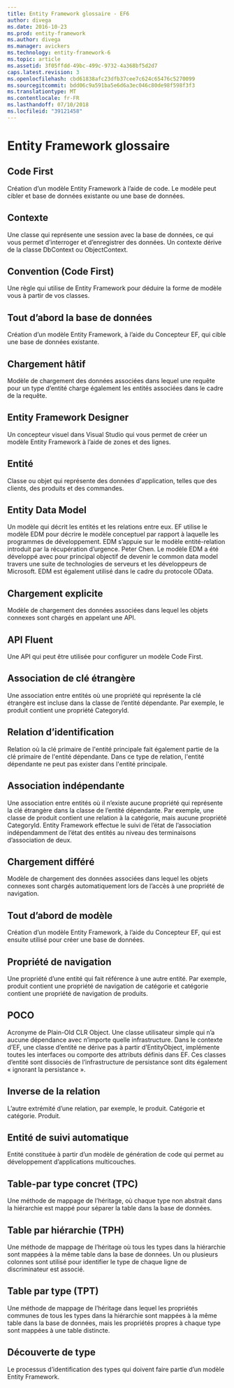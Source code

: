 ```yaml
---
title: Entity Framework glossaire - EF6
author: divega
ms.date: 2016-10-23
ms.prod: entity-framework
ms.author: divega
ms.manager: avickers
ms.technology: entity-framework-6
ms.topic: article
ms.assetid: 3f05ffdd-49bc-499c-9732-4a368bf5d2d7
caps.latest.revision: 3
ms.openlocfilehash: cbd61838afc23dfb37cee7c624c65476c5270099
ms.sourcegitcommit: bdd06c9a591ba5e6d6a3ec046c80de98f598f3f3
ms.translationtype: MT
ms.contentlocale: fr-FR
ms.lasthandoff: 07/10/2018
ms.locfileid: "39121458"
---
```

# <a name="entity-framework-glossary"></a>Entity Framework glossaire
## <a name="code-first"></a>Code First
Création d’un modèle Entity Framework à l’aide de code. Le modèle peut cibler et base de données existante ou une base de données.

## <a name="context"></a>Contexte
Une classe qui représente une session avec la base de données, ce qui vous permet d’interroger et d’enregistrer des données. Un contexte dérive de la classe DbContext ou ObjectContext.

## <a name="convention-code-first"></a>Convention (Code First)
Une règle qui utilise de Entity Framework pour déduire la forme de modèle vous à partir de vos classes.

## <a name="database-first"></a>Tout d’abord la base de données
Création d’un modèle Entity Framework, à l’aide du Concepteur EF, qui cible une base de données existante.

## <a name="eager-loading"></a>Chargement hâtif
Modèle de chargement des données associées dans lequel une requête pour un type d’entité charge également les entités associées dans le cadre de la requête.

## <a name="ef-designer"></a>Entity Framework Designer
Un concepteur visuel dans Visual Studio qui vous permet de créer un modèle Entity Framework à l’aide de zones et des lignes.

## <a name="entity"></a>Entité
Classe ou objet qui représente des données d'application, telles que des clients, des produits et des commandes.

## <a name="entity-data-model"></a>Entity Data Model
Un modèle qui décrit les entités et les relations entre eux. EF utilise le modèle EDM pour décrire le modèle conceptuel par rapport à laquelle les programmes de développement. EDM s’appuie sur le modèle entité-relation introduit par la récupération d’urgence. Peter Chen. Le modèle EDM a été développé avec pour principal objectif de devenir le common data model travers une suite de technologies de serveurs et les développeurs de Microsoft. EDM est également utilisé dans le cadre du protocole OData.

## <a name="explicit-loading"></a>Chargement explicite
Modèle de chargement des données associées dans lequel les objets connexes sont chargés en appelant une API.

## <a name="fluent-api"></a>API Fluent
Une API qui peut être utilisée pour configurer un modèle Code First.

## <a name="foreign-key-association"></a>Association de clé étrangère
Une association entre entités où une propriété qui représente la clé étrangère est incluse dans la classe de l’entité dépendante. Par exemple, le produit contient une propriété CategoryId.

## <a name="identifying-relationship"></a>Relation d’identification
Relation où la clé primaire de l'entité principale fait également partie de la clé primaire de l'entité dépendante. Dans ce type de relation, l'entité dépendante ne peut pas exister dans l'entité principale.

## <a name="independent-association"></a>Association indépendante
Une association entre entités où il n’existe aucune propriété qui représente la clé étrangère dans la classe de l’entité dépendante. Par exemple, une classe de produit contient une relation à la catégorie, mais aucune propriété CategoryId. Entity Framework effectue le suivi de l’état de l’association indépendamment de l’état des entités au niveau des terminaisons d’association de deux.

## <a name="lazy-loading"></a>Chargement différé
Modèle de chargement des données associées dans lequel les objets connexes sont chargés automatiquement lors de l’accès à une propriété de navigation.

## <a name="model-first"></a>Tout d’abord de modèle
Création d’un modèle Entity Framework, à l’aide du Concepteur EF, qui est ensuite utilisé pour créer une base de données.

## <a name="navigation-property"></a>Propriété de navigation
Une propriété d’une entité qui fait référence à une autre entité. Par exemple, produit contient une propriété de navigation de catégorie et catégorie contient une propriété de navigation de produits.

## <a name="poco"></a>POCO
Acronyme de Plain-Old CLR Object. Une classe utilisateur simple qui n’a aucune dépendance avec n’importe quelle infrastructure. Dans le contexte d’EF, une classe d’entité ne dérive pas à partir d’EntityObject, implémente toutes les interfaces ou comporte des attributs définis dans EF. Ces classes d’entité sont dissociés de l’infrastructure de persistance sont dits également « ignorant la persistance ».  

## <a name="relationship-inverse"></a>Inverse de la relation
L’autre extrémité d’une relation, par exemple, le produit. Catégorie et catégorie. Produit.

## <a name="self-tracking-entity"></a>Entité de suivi automatique
Entité constituée à partir d’un modèle de génération de code qui permet au développement d’applications multicouches.

## <a name="table-per-concrete-type-tpc"></a>Table-par type concret (TPC)
Une méthode de mappage de l’héritage, où chaque type non abstrait dans la hiérarchie est mappé pour séparer la table dans la base de données.

## <a name="table-per-hierarchy-tph"></a>Table par hiérarchie (TPH)
Une méthode de mappage de l’héritage où tous les types dans la hiérarchie sont mappées à la même table dans la base de données. Un ou plusieurs colonnes sont utilisé pour identifier le type de chaque ligne de discriminateur est associé.

## <a name="table-per-type-tpt"></a>Table par type (TPT)
Une méthode de mappage de l’héritage dans lequel les propriétés communes de tous les types dans la hiérarchie sont mappées à la même table dans la base de données, mais les propriétés propres à chaque type sont mappées à une table distincte.

## <a name="type-discovery"></a>Découverte de type
Le processus d’identification des types qui doivent faire partie d’un modèle Entity Framework.
